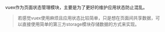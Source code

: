 vuex作为页面状态管理模块，主要是为了更好的维护应用状态防止混乱。

> 若感觉vuex使用麻烦且应用状态比较简单，只是想在页面间共享数据，可以直接使用简单的第三方storage模块存储数据的方式来实现。

